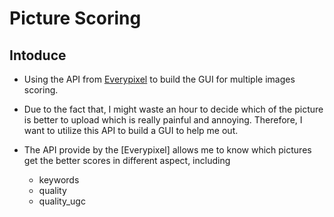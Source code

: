 # Picture Scoring

## Intoduce

- Using the API from [Everypixel](https://labs.everypixel.com/api/docs) to build the GUI for multiple images scoring.

- Due to the fact that, I might waste an hour to decide which of the picture is better to upload which is really painful and annoying. Therefore, I want to utilize this API to build a GUI to help me out.

- The API provide by the [Everypixel] allows me to know which pictures get the better scores in different aspect, including
  - keywords
  - quality
  - quality_ugc